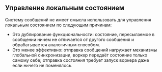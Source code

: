 Управление локальным состоянием
-------------------------------
Систему сообщений не имеет смысла использовать для управления локальным состоянием по следующим причинам:
* Это дублирование функциональности: cостояние, пересылаемое в сообщении ничем не отличается от другого сообщения
и обрабатывается аналогичным способом.
* Это менее эффективно: отправка сообщений нагружает механизмы глобальной синхронизации, воркер передаёт состояние только самому себе; отправка состояния требует запуск воркера даже если ничего не поменялось.

